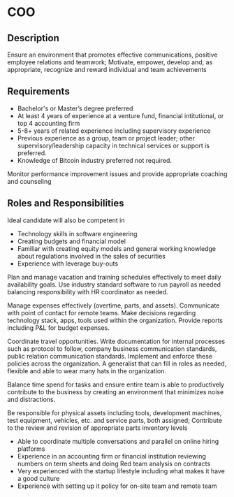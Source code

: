 # COO


## Description
Ensure an environment that promotes effective communications, positive employee relations and teamwork; Motivate, empower, develop and, as appropriate, recognize and reward individual and team achievements

## Requirements

* Bachelor's or Master’s degree preferred 
* At least 4 years of experience at a venture fund, financial intitutional, or top 4 accounting firm 
* 5-8+ years of related experience including supervisory experience
* Previous experience as a group, team or project leader; other supervisory/leadership capacity in technical services or support is preferred. 
* Knowledge of Bitcoin industry preferred not required. 


Monitor performance improvement issues and provide appropriate coaching and counseling

## Roles and Responsibilities

Ideal candidate will also be competent in

* Technology skills in software engineering
* Creating budgets and financial model
* Familiar with creating equity models and general working knowledge about regulations involved in the sales of securities
* Experience with leverage buy-outs 

Plan and manage vacation and training schedules effectively to meet daily availability goals. Use industry standard software to run payroll as needed balancing responsibility with HR coordinator as needed.

Manage expenses effectively (overtime, parts, and assets). Communicate with point of contact for remote teams. Make decisions regarding technology stack, apps, tools used within the organization. Provide reports including P&L for budget expenses. 

Coordinate travel opportunities. Write documentation for internal processes such as protocol to follow, company business communication standards, public relation communication standards. Implement and enforce these policies across the organization. A generalist that can fill in roles as needed, flexible and able to wear many hats in the organization.

Balance time spend for tasks and ensure entire team is able to productively contribute to the business by creating an environment that minimizes noise and distractions. 

Be responsible for physical assets including tools, development machines, test equipment, vehicles, etc. and service parts, both assigned; Contribute to the review and revision of appropriate parts inventory levels




* Able to coordinate multiple conversations and parallel on online hiring platforms
* Experience in an accounting firm or financial institution reviewing numbers on term sheets and doing Red team analysis on contracts
* Very experienced with the startup lifestyle including what makes it have a good culture
* Experience with setting up it policy for on-site team and remote team


